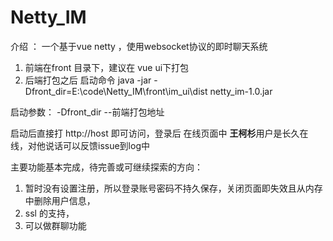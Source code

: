 # Netty_IM
介绍 ： 一个基于vue netty ，使用websocket协议的即时聊天系统

1.  前端在front 目录下，建议在 vue ui下打包
2.  后端打包之后 启动命令 java -jar -Dfront_dir=E:\\code\\Netty_IM\\front\\im_ui\\dist netty_im-1.0.jar 

启动参数：
-Dfront_dir   --前端打包地址

启动后直接打 http://host  即可访问，登录后 在线页面中 **王柯杉**用户是长久在线，对他说话可以反馈issue到log中

主要功能基本完成，待完善或可继续探索的方向：
1. 暂时没有设置注册，所以登录账号密码不持久保存，关闭页面即失效且从内存中删除用户信息，
2. ssl 的支持，
3. 可以做群聊功能


